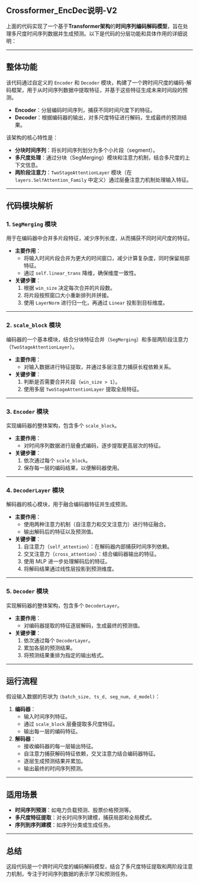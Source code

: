 ## Crossformer_EncDec说明-V2

上面的代码实现了一个基于**Transformer架构**的**时间序列编码解码模型**，旨在处理多尺度时间序列数据并生成预测。以下是代码的分层功能和具体作用的详细说明：

---

## **整体功能**
该代码通过自定义的 `Encoder` 和 `Decoder` 模块，构建了一个跨时间尺度的编码-解码框架，用于从时间序列数据中提取特征，并基于这些特征生成未来时间段的预测。

- **Encoder**：分层编码时间序列，捕获不同时间尺度下的特征。
- **Decoder**：根据编码器的输出，对多尺度特征进行解码，生成最终的预测结果。

该架构的核心特性是：
- **分块时间序列**：将长时间序列划分为多个小片段（segment）。
- **多尺度处理**：通过分块（SegMerging）模块和注意力机制，结合多尺度的上下文信息。
- **两阶段注意力**：`TwoStageAttentionLayer` 模块（在 `layers.SelfAttention_Family` 中定义）通过层叠注意力机制处理输入特征。

---

## **代码模块解析**

### **1. `SegMerging` 模块**
用于在编码器中合并多片段特征，减少序列长度，从而捕获不同时间尺度的特征。
- **主要作用**：
  - 将输入时间片段合并为更大的时间窗口，减少计算复杂度，同时保留局部特征。
  - 通过 `self.linear_trans` 降维，确保维度一致性。
- **关键步骤**：
  1. 根据 `win_size` 决定每次合并的片段数。
  2. 将片段按照窗口大小重新排列并拼接。
  3. 使用 `LayerNorm` 进行归一化，再通过 `Linear` 投影到目标维度。

---

### **2. `scale_block` 模块**
编码器的一个基本模块，结合分块特征合并（`SegMerging`）和多层两阶段注意力（`TwoStageAttentionLayer`）。
- **主要作用**：
  - 对输入数据进行特征提取，并通过多层注意力捕获长程依赖关系。
- **关键步骤**：
  1. 判断是否需要合并片段（`win_size > 1`）。
  2. 使用多层 `TwoStageAttentionLayer` 提取全局特征。

---

### **3. `Encoder` 模块**
实现编码器的整体架构，包含多个 `scale_block`。
- **主要作用**：
  - 对时间序列数据进行层叠式编码，逐步提取更高层次的特征。
- **关键步骤**：
  1. 依次通过每个 `scale_block`。
  2. 保存每一层的编码结果，以便解码器使用。

---

### **4. `DecoderLayer` 模块**
解码器的核心模块，用于融合编码器特征并生成预测。
- **主要作用**：
  - 使用两种注意力机制（自注意力和交叉注意力）进行特征融合。
  - 输出解码后的特征以及预测值。
- **关键步骤**：
  1. 自注意力（`self_attention`）：在解码器内部捕获时间序列依赖。
  2. 交叉注意力（`cross_attention`）：结合编码器输出的特征。
  3. 使用 MLP 进一步处理解码后的特征。
  4. 将解码结果通过线性层投影到预测维度。

---

### **5. `Decoder` 模块**
实现解码器的整体架构，包含多个 `DecoderLayer`。
- **主要作用**：
  - 对编码器提取的特征逐层解码，生成最终的预测值。
- **关键步骤**：
  1. 依次通过每个 `DecoderLayer`。
  2. 累加各层的预测结果。
  3. 将预测结果重排为指定的输出格式。

---

## **运行流程**
假设输入数据的形状为 `(batch_size, ts_d, seg_num, d_model)`：
1. **编码器**：
   - 输入时间序列特征。
   - 通过 `scale_block` 层叠提取多尺度特征。
   - 输出每一层的编码特征。
2. **解码器**：
   - 接收编码器的每一层输出特征。
   - 自注意力捕获解码特征依赖，交叉注意力结合编码器特征。
   - 逐层生成预测结果并累加。
   - 输出最终的时间序列预测。

---

## **适用场景**
- **时间序列预测**：如电力负载预测、股票价格预测等。
- **多尺度特征提取**：对长时间序列建模，捕获局部和全局模式。
- **序列到序列建模**：如序列分类或生成任务。

---

## **总结**
这段代码是一个跨时间尺度的编码解码模型，结合了多尺度特征提取和两阶段注意力机制，专注于时间序列数据的表示学习和预测任务。

